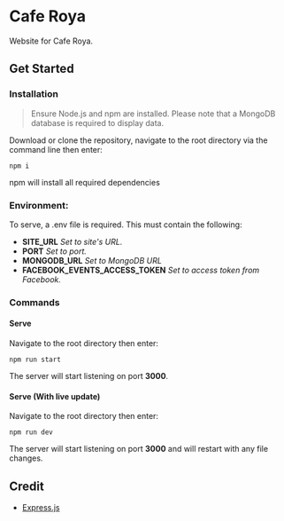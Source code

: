 # Cafe Roya

Website for Cafe Roya.

## Get Started

### Installation

> Ensure Node.js and npm are installed. Please note that a MongoDB database is required to display data.

Download or clone the repository, navigate to the root directory via the command line then enter:

```npm i```

npm will install all required dependencies

### Environment: ###

To serve, a .env file is required.
This must contain the following:
* **SITE_URL** _Set to site's URL._
* **PORT** _Set to port._
* **MONGODB_URL** _Set to MongoDB URL_
* **FACEBOOK_EVENTS_ACCESS_TOKEN** _Set to access token from Facebook._

### Commands

#### Serve

Navigate to the root directory then enter:

```npm run start```

The server will start listening on port **3000**.

#### Serve (With live update)

Navigate to the root directory then enter:

```npm run dev```

The server will start listening on port **3000** and will restart with any file changes.

## Credit

* [Express.js](https://expressjs.com/)